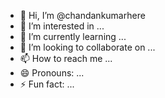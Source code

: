 - 👋 Hi, I’m @chandankumarhere
- 👀 I’m interested in ...
- 🌱 I’m currently learning ...
- 💞️ I’m looking to collaborate on ...
- 📫 How to reach me ...
- 😄 Pronouns: ...
- ⚡ Fun fact: ...

<!---
chandankumarhere/chandankumarhere is a ✨ special ✨ repository because its `README.md` (this file) appears on your GitHub profile.
You can click the Preview link to take a look at your changes.
--->
